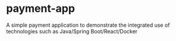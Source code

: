 # payment-app
A simple payment application to demonstrate the integrated use of technologies such as Java/Spring Boot/React/Docker
